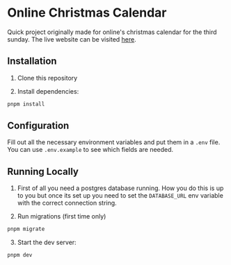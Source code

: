 # Online Christmas Calendar

Quick project originally made for online's christmas calendar for the third sunday. The live website can be visited [here](https://online-christmas.vercel.app/).

## Installation

1. Clone this repository

2. Install dependencies:

```sh
pnpm install
```

## Configuration

Fill out all the necessary environment variables and put them in a `.env` file. You can use `.env.example` to see which fields are needed.

## Running Locally

1. First of all you need a postgres database running. How you do this is up to you but once its set up you need to set the `DATABASE_URL` env variable with the correct connection string.

2. Run migrations (first time only)

```sh
pnpm migrate
```

3. Start the dev server:

```sh
pnpm dev
```
